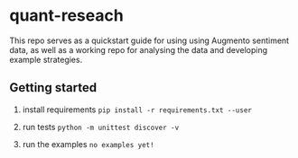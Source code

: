 # quant-reseach

This repo serves as a quickstart guide for using using Augmento sentiment data, as well as a working repo for analysing the data and developing example strategies.

## Getting started

1) install requirements
```pip install -r requirements.txt --user```

2) run tests
```python -m unittest discover -v```

3) run the examples
```no examples yet!```